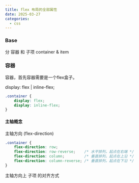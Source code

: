 ```yaml
---
title: flex 布局的全部属性
date: 2025-03-27
categories:
  - css
---
```

### Base
分 容器 和 子项
container & item

### 容器

容器，首先容器需要是一个flex盒子。

display: flex | inline-flex;

```css
.container {
    display: flex;
    display: inline-flex;
}
```

#### 主轴概念

主轴方向 (flex-direction)

```css
.container {
    flex-direction: row;           
    flex-direction: row-reverse;    /* 水平排列，起点在右端 */
    flex-direction: column;         /* 垂直排列，起点在上沿 */
    flex-direction: column-reverse; /* 垂直排列，起点在下沿 */
}
```

主轴方向上 子项 的对齐方式
